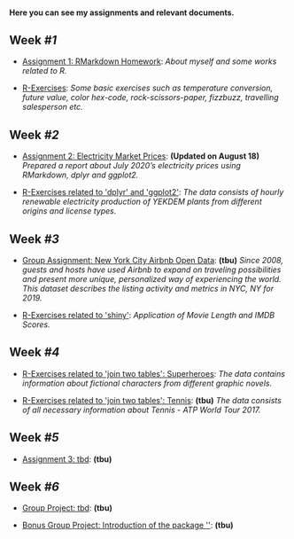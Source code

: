 #### Here you can see my assignments and relevant documents.

## Week *#1*

* [Assignment 1: RMarkdown Homework](assignment1_rmarkdown): *About myself and some works related to R.*

* [R-Exercises](exercises1): *Some basic exercises such as temperature conversion, future value, color hex-code, rock-scissors-paper, fizzbuzz, travelling salesperson etc.*

## Week *#2*

* [Assignment 2: Electricity Market Prices](assignment2_dplyr_ggplot2): **(Updated on August 18)** *Prepared a report about July 2020’s electricity prices using RMarkdown, dplyr and ggplot2.*

* [R-Exercises related to 'dplyr' and 'ggplot2'](exercises2_dplyr_ggplot2): *The data consists of hourly renewable electricity production of YEKDEM plants from different origins and license types.*

## Week *#3*

* [Group Assignment: New York City Airbnb Open Data](group_assignment_airbnb): **(tbu)** *Since 2008, guests and hosts have used Airbnb to expand on traveling possibilities and present more unique, personalized way of experiencing the world. This dataset describes the listing activity and metrics in NYC, NY for 2019.*

* [R-Exercises related to 'shiny'](exercises3_shiny): *Application of Movie Length and IMDB Scores.*

## Week *#4*

* [R-Exercises related to 'join two tables': Superheroes](exercises4_join_superheroes): *The data contains information about fictional characters from different graphic novels.*

* [R-Exercises related to 'join two tables': Tennis](exercises4_join_tennis): **(tbu)** *The data consists of all necessary information about Tennis - ATP World Tour 2017.*

## Week *#5*

* [Assignment 3: tbd](assignment3_tbd): **(tbu)**

## Week *#6*

* [Group Project: tbd](group_project_tbd): **(tbu)**

* [Bonus Group Project: Introduction of the package ''](group_bonus_project): **(tbu)**
